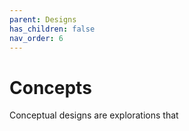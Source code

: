 ```yaml
---
parent: Designs
has_children: false
nav_order: 6
---
```


# Concepts

Conceptual designs are explorations that 